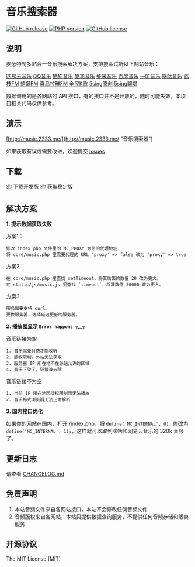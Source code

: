 # 音乐搜索器

[![GitHub release](https://img.shields.io/github/release/maicong/music.svg?style=flat-square)](https://github.com/maicong/music/releases)
[![PHP version](https://img.shields.io/badge/php-%3E%205.4-orange.svg)](https://github.com/php-src/php)
[![GitHub license](https://img.shields.io/badge/license-MIT-blue.svg)](#LICENSE)

## 说明

麦葱特制多站合一音乐搜索解决方案，支持搜索试听以下网站音乐：

[网易云音乐](http://music.163.com) [QQ音乐](http://y.qq.com) [酷狗音乐](http://www.kugou.com) [酷我音乐](http://www.kuwo.cn) [虾米音乐](http://www.xiami.com) [百度音乐](http://music.baidu.com) [一听音乐](http://www.1ting.com) [咪咕音乐](http://music.migu.cn) [荔枝FM](http://www.lizhi.fm) [蜻蜓FM](http://www.qingting.fm) [喜马拉雅FM](http://www.ximalaya.com) [全民K歌](http://kg.qq.com) [5sing原创](http://5sing.kugou.com/yc) [5sing翻唱](http://5sing.kugou.com/fc)

数据调用的是各网站的 API 接口，有的接口并不是开放的，随时可能失效，本项目相关代码仅供参考。

## 演示

[http://music.2333.me/](http://music.2333.me/ "音乐搜索器")

如果获取有误或需要改进，欢迎提交 [Issues](https://github.com/maicong/music/issues)

## 下载

[📦 下载开发版](https://github.com/maicong/music/archive/master.zip) [📦 获取稳定版](https://github.com/maicong/music/releases)

## 解决方案

**1. 提示数据获取失败**

方案1：

```
修改 index.php 文件里的 MC_PROXY 为您的代理地址
将 core/music.php 里需要代理的 URL 'proxy' => false 改为 'proxy' => true
```

方案2：

```
在 core/music.php 里查找 setTimeout，将其后面的数值 20 改为更大。
在 static/js/music.js 里查找 `timeout`，将其数值 30000 改为更大。
```

方案3：

```
服务器要支持 curl。
更换服务器，选择延迟更低的服务器。
```

**2. 播放器显示 `Error happens ╥﹏╥`**

音乐链接为空

```
1. 音乐需要付费才能收听
2. 版权限制，外站无法获取
3. 服务器 IP 所在地不在源站允许的区域
4. 音乐下架了，链接被去除
```

音乐链接不为空

```
1. 当前 IP 所在地因版权限制而无法播放
2. 音乐格式浏览器无法正常解析
```

**3. 国内接口优化**

如果你的网站在国内，打开 [/index.php](index.php)，将 `define('MC_INTERNAL', 0);` 修改为 `define('MC_INTERNAL', 1);`，这样就可以取到咪咕和网易云音乐的 320k 音频了。

## 更新日志

请查看 [CHANGELOG.md](CHANGELOG.md)

## 免责声明

1. 本站音频文件来自各网站接口，本站不会修改任何音频文件
2. 音频版权来自各网站，本站只提供数据查询服务，不提供任何音频存储和贩卖服务

## 开源协议

The MIT License (MIT)
